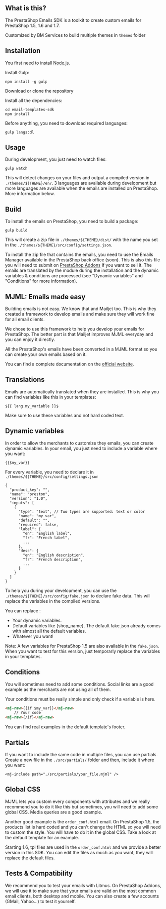 ## What is this?

The PrestaShop Emails SDK is a toolkit to create custom emails for PrestaShop 1.5, 1.6 and 1.7.

Customized by BM Services to build multiple themes in `themes` folder

## Installation

You first need to install [Node.js](https://nodejs.org).

Install Gulp:

`npm install -g gulp`

Download or clone the repository

Install all the dependencies:

```
cd email-templates-sdk
npm install
```
Before anything, you need to download required languages:

`gulp langs:dl`

## Usage

During development, you just need to watch files:

`gulp watch`

This will detect changes on your files and output a compiled version in `./themes/${THEME}/en/`.
3 languages are available during development but more languages are available when the emails are installed on PrestaShop. More information below.

## Build

To install the emails on PrestaShop, you need to build a package:

`gulp build`

This will create a zip file in `./themes/${THEME}/dist/` with the name you set in the `./themes/${THEME}/src/config/settings.json`.

To install the zip file that contains the emails, you need to use the Emails Manager available in the PrestaShop back office (soon).
This is also this file you will need to submit on [PrestaShop Addons](https://addons.prestashop.com) if you want to sell it.
The emails are translated by the module during the installation and the dynamic variables & conditions are processed (see "Dynamic variables" and "Conditions" for more information).

## MJML: Emails made easy

Building emails is not easy. We know that and Mailjet too. This is why they created a framework to develop emails and make sure they will work fine for all email clients.

We chose to use this framework to help you develop your emails for PrestaShop. The better part is that Mailjet improves MJML everyday and you can enjoy it directly.

All the PrestaShop's emails have been converted in a MJML format so you can create your own emails based on it.

You can find a complete documentation on the [official website](https://mjml.io/documentation/).

## Translations

Emails are automatically translated when they are installed. This is why you can find variables like this in your templates:

`${{ lang.my_variable }}$`

Make sure to use these variables and not hard coded text.

## Dynamic variables

In order to allow the merchants to customize they emails, you can create dynamic variables. In your email, you just need to include a variable where you want:

`{{$my_var}}`

For every variable, you need to declare it in `./themes/${THEME}/src/config/settings.json`

```
{
  "product_key": "",
  "name": "preston",
  "version": "1.0",
  "inputs": [
    {
      "type": "text", // Two types are supported: text or color
      "name": "my_var",
      "default": "",
      "required": false,
      "label": {
        "en": "English label",
        "fr": "French label",
        ...
      },
      "desc": {
        "en": "English description",
        "fr": "French description",
        ...
      }
    }
  ]
}

```

To help you during your development, you can use the `./themes/${THEME}/src/config/fake.json` to declare fake data. This will replace the variables in the compiled versions.

You can replace :

* Your dynamic variables.
* Default variables like {shop_name}. The default fake.json already comes with almost all the default variables.
* Whatever you want!

Note: A few variables for PrestaShop 1.5 are also available in the `fake.json`. When you want to test for this version, just temporarly replace the variables in your templates.

## Conditions

You will sometimes need to add some conditions. Social links are a good example as the merchants are not using all of them.

Your conditions must be really simple and only check if a variable is here.

```html
<mj-raw>{{if $my_var}}</mj-raw>
	// Your code
<mj-raw>{/if}</mj-raw>
```
You can find real examples in the default template's footer.

## Partials

If you want to include the same code in multiple files, you can use partials. Create a new file in the `./src/partials/` folder and then, include it where you want:

`<mj-include path="./src/partials/your_file.mjml" />`

## Global CSS

MJML lets you custom every components with attributes and we really recommend you to do it like this but sometimes, you will need to add some global CSS. Media queries are a good example.

Another good example is the `order_conf.html` email. On PrestaShop 1.5, the products list is hard coded and you can't change the HTML so you will need to custom the style. You will have to do it in the global CSS. Take a look at the default template for an example.

Starting 1.6, tpl files are used in the `order_conf.html` and we provide a better version in this SDK. You can edit the files as much as you want, they will replace the default files.

## Tests & Compatibility

We recommend you to test your emails with Litmus. On PrestaShop Addons, we will use it to make sure that your emails are valid on the most common email clients, both desktop and mobile. You can also create a few accounts (GMail, Yahoo...) to test it yourself.